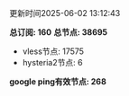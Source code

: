 更新时间2025-06-02 13:12:43

**总订阅: 160**
**总节点: 38695**
- vless节点: 17575
- hysteria2节点: 6

**google ping有效节点: 268**
